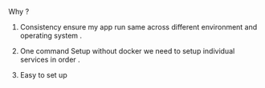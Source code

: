 Why ?
1. Consistency
ensure my app run same across different environment and operating system .

2. One command Setup 
without docker we need to setup individual services in order .

3. Easy to set up

